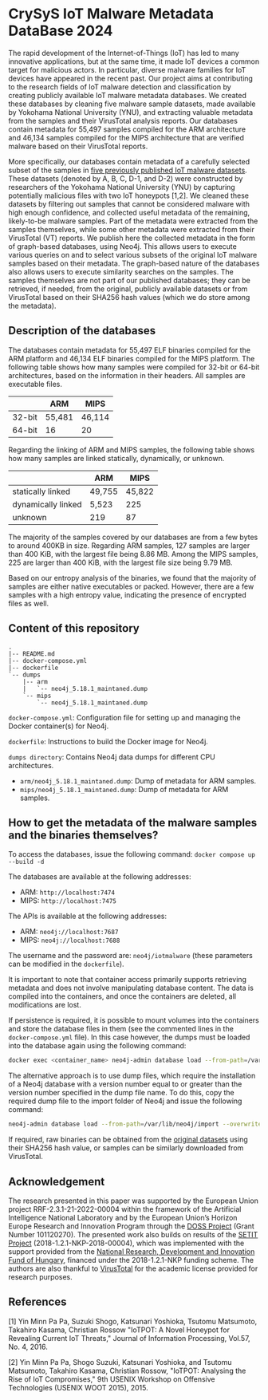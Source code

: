 # CrySyS IoT Malware Metadata DataBase 2024

The rapid development of the Internet-of-Things (IoT) has led to many innovative applications, but at the same time, it made
IoT devices a common target for malicious actors. In particular, diverse malware families for IoT devices have appeared in
the recent past. Our project aims at contributing to the research fields of IoT malware detection and classification by creating
publicly available IoT malware metadata databases. We created these databases by cleaning five malware sample datasets,
made available by Yokohama National University (YNU), and extracting valuable metadata from the samples and their VirusTotal
analysis reports. Our databases contain metadata for 55,497 samples compiled for the ARM architecture and 46,134 samples
compiled for the MIPS architecture that are verified malware based on their VirusTotal reports.

More specifically, our databases contain metadata of a carefully selected subset of the samples in [five previously published IoT malware datasets](https://sec.ynu.codes/iot/available_datasets#1). These datasets (denoted by A, B, C, D-1, and D-2) were constructed by researchers of the Yokohama National University (YNU) by capturing potentially malicious files with two IoT honeypots [1,2]. We cleaned these datasets by filtering out samples that cannot be considered malware with high enough confidence, and collected useful metadata of the remaining, likely-to-be malware samples. Part of the metadata were extracted from the samples themselves, while some other metadata were extracted from their VirusTotal (VT) reports. We publish here the collected metadata in the form of graph-based databases, using Neo4j. This allows users to execute various queries on and to select various subsets of the original IoT malware samples based on their metadata. The graph-based nature of the databases also allows users to execute similarity searches on the samples. The samples themselves are not part of our published databases; they can be retrieved, if needed, from the original, publicly available datasets or from VirusTotal based on their SHA256 hash values (which we do store among the metadata).

## Description of the databases

The databases contain metadata for 55,497 ELF binaries compiled for the ARM platform and 46,134 ELF binaries compiled for the MIPS platform. The following table shows how many samples were compiled for 32-bit or 64-bit architectures, based on the information in their headers. All samples are executable files.

|        | ARM    | MIPS   |
| ------ | ------ | ------ |
| 32-bit | 55,481 | 46,114 |
| 64-bit | 16     | 20     |

Regarding the linking of ARM and MIPS samples, the following table shows how many samples are linked statically, dynamically, or unknown.

|                    | ARM    | MIPS   |
| ------------------ | ------ | ------ |
| statically linked  | 49,755 | 45,822 |
| dynamically linked | 5,523  | 225    |
| unknown            | 219    | 87     |

The majority of the samples covered by our databases are from a few bytes to around 400KB in size. Regarding ARM samples, 127 samples are larger than 400 KiB, with the largest file being 8.86 MB. Among the MIPS samples, 225 are larger than 400 KiB, with the largest file size being 9.79 MB.

Based on our entropy analysis of the binaries, we found that the majority of samples are either native executables or packed. However, there are a few samples with a high entropy value, indicating the presence of encrypted files as well.

## Content of this repository

```
.
|-- README.md
|-- docker-compose.yml
|-- dockerfile
`-- dumps
    |-- arm
    |   `-- neo4j_5.18.1_maintaned.dump
    `-- mips
        `-- neo4j_5.18.1_maintaned.dump
```

`docker-compose.yml`: Configuration file for setting up and managing the Docker container(s) for Neo4j.

`dockerfile`: Instructions to build the Docker image for Neo4j.

`dumps directory`: Contains Neo4j data dumps for different CPU architectures.
- `arm/neo4j_5.18.1_maintaned.dump`: Dump of metadata for ARM samples.
- `mips/neo4j_5.18.1_maintaned.dump`: Dump of metadata for ARM samples.


## How to get the metadata of the malware samples and the binaries themselves?

To access the databases, issue the following command:
`docker compose up --build -d`

The databases are available at the following addresses:
- ARM: `http://localhost:7474`
- MIPS: `http://localhost:7475`

The APIs is available at the following addresses:
- ARM: `neo4j://localhost:7687`
- MIPS: `neo4j://localhost:7688`

The username and the password are: `neo4j/iotmalware` (these parameters can be modified in the `dockerfile`).

It is important to note that container access primarily supports retrieving metadata and does not involve manipulating database content. The data is compiled into the containers, and once the containers are deleted, all modifications are lost.

If persistence is required, it is possible to mount volumes into the containers and store the database files in them (see the commented lines in the `docker-compose.yml` file). In this case however, the dumps must be loaded into the database again using the following command:

```bash
docker exec <container_name> neo4j-admin database load --from-path=/var/lib/neo4j/import --overwrite-destination=true --verbose neo4j
```

The alternative approach is to use dump files, which require the installation of a Neo4j database with a version number equal to or greater than the version number specified in the dump file name. To do this, copy the required dump file to the import folder of Neo4j and issue the following command:

```bash
neo4j-admin database load --from-path=/var/lib/neo4j/import --overwrite-destination=true --verbose neo4j
```

If required, raw binaries can be obtained from the [original datasets](https://sec.ynu.codes/iot/available_datasets#1) using their SHA256 hash value, or samples can be similarly downloaded from VirusTotal.

## Acknowledgement

The research presented in this paper was supported by the European Union project RRF-2.3.1-21-2022-00004 within the framework of the Artificial Intelligence National Laboratory and by the European Union’s Horizon Europe Research and Innovation Program through the [DOSS Project](https://dossproject.eu/) (Grant Number 101120270). The presented work also builds on results of the [SETIT Project](https://www.crysys.hu/research/setit/) (2018-1.2.1-NKP-2018-00004), which was implemented with the support provided from the [National Research, Development and Innovation Fund of Hungary](https://mi.nemzetilabor.hu/), financed under the 2018-1.2.1-NKP funding scheme. The authors are also thankful to [VirusTotal](https://www.virustotal.com/) for the academic license provided for research purposes.

## References

[1] Yin Minn Pa Pa, Suzuki Shogo, Katsunari Yoshioka, Tsutomu Matsumoto, Takahiro Kasama, Christian Rossow "IoTPOT: A Novel Honeypot for Revealing Current IoT Threats," Journal of Information Processing, Vol.57, No. 4, 2016.

[2] Yin Minn Pa Pa, Shogo Suzuki, Katsunari Yoshioka, and Tsutomu Matsumoto, Takahiro Kasama, Christian Rossow, "IoTPOT: Analysing the Rise of IoT Compromises," 9th USENIX Workshop on Offensive Technologies (USENIX WOOT 2015), 2015.
